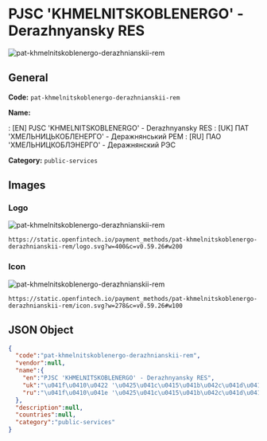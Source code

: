 
# PJSC 'KHMELNITSKOBLENERGO' - Derazhnyansky RES 
![pat-khmelnitskoblenergo-derazhnianskii-rem](https://static.openfintech.io/payment_methods/pat-khmelnitskoblenergo-derazhnianskii-rem/logo.svg?w=400&c=v0.59.26#w200)  

## General 
**Code:** `pat-khmelnitskoblenergo-derazhnianskii-rem` 
 
**Name:** 
 
:	[EN] PJSC 'KHMELNITSKOBLENERGO' - Derazhnyansky RES 
:	[UK] ПАТ 'ХМЕЛЬНИЦЬКОБЛЕНЕРГО' - Деражнянський РЕМ 
:	[RU] ПАО 'ХМЕЛЬНИЦКОБЛЭНЕРГО' - Деражнянский РЭС 
 
**Category:** `public-services` 
 

## Images 

### Logo 
![pat-khmelnitskoblenergo-derazhnianskii-rem](https://static.openfintech.io/payment_methods/pat-khmelnitskoblenergo-derazhnianskii-rem/logo.svg?w=400&c=v0.59.26#w200)  

```
https://static.openfintech.io/payment_methods/pat-khmelnitskoblenergo-derazhnianskii-rem/logo.svg?w=400&c=v0.59.26#w200
```  

### Icon 
![pat-khmelnitskoblenergo-derazhnianskii-rem](https://static.openfintech.io/payment_methods/pat-khmelnitskoblenergo-derazhnianskii-rem/icon.svg?w=278&c=v0.59.26#w100)  

```
https://static.openfintech.io/payment_methods/pat-khmelnitskoblenergo-derazhnianskii-rem/icon.svg?w=278&c=v0.59.26#w100
```  

## JSON Object 

```json
{
  "code":"pat-khmelnitskoblenergo-derazhnianskii-rem",
  "vendor":null,
  "name":{
    "en":"PJSC 'KHMELNITSKOBLENERGO' - Derazhnyansky RES",
    "uk":"\u041f\u0410\u0422 '\u0425\u041c\u0415\u041b\u042c\u041d\u0418\u0426\u042c\u041a\u041e\u0411\u041b\u0415\u041d\u0415\u0420\u0413\u041e' - \u0414\u0435\u0440\u0430\u0436\u043d\u044f\u043d\u0441\u044c\u043a\u0438\u0439 \u0420\u0415\u041c",
    "ru":"\u041f\u0410\u041e '\u0425\u041c\u0415\u041b\u042c\u041d\u0418\u0426\u041a\u041e\u0411\u041b\u042d\u041d\u0415\u0420\u0413\u041e' - \u0414\u0435\u0440\u0430\u0436\u043d\u044f\u043d\u0441\u043a\u0438\u0439 \u0420\u042d\u0421"
  },
  "description":null,
  "countries":null,
  "category":"public-services"
}
```  
